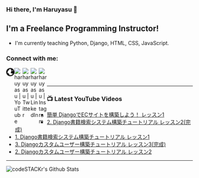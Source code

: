 ### Hi there, I'm Haruyasu 👋

## I'm a Freelance Programming Instructor!
- I'm currently teaching Python, Django, HTML, CSS, JavaScript.

### Connect with me:

[<img align="left" alt="harusoft.net" width="22px" src="https://raw.githubusercontent.com/iconic/open-iconic/master/svg/globe.svg" />][website]
[<img align="left" alt="haruyasu | YouTube" width="22px" src="https://cdn.jsdelivr.net/npm/simple-icons@v3/icons/youtube.svg" />][youtube]
[<img align="left" alt="haruyasu | Twitter" width="22px" src="https://cdn.jsdelivr.net/npm/simple-icons@v3/icons/twitter.svg" />][twitter]
[<img align="left" alt="haruyasu | LinkedIn" width="22px" src="https://cdn.jsdelivr.net/npm/simple-icons@v3/icons/linkedin.svg" />][linkedin]
[<img align="left" alt="haruyasu | Instagram" width="22px" src="https://cdn.jsdelivr.net/npm/simple-icons@v3/icons/instagram.svg" />][instagram]

<br />
<br />

---

### 📺 Latest YouTube Videos
<!-- YOUTUBE:START -->
- [簡単 DjangoでECサイトを構築しよう！ レッスン1](https://www.youtube.com/watch?v=nZAmw2MiHQQ)
- [2. Django書籍検索システム構築チュートリアル レッスン2(完成)](https://www.youtube.com/watch?v=ImeJCcglkGE)
- [1. Django書籍検索システム構築チュートリアル レッスン1](https://www.youtube.com/watch?v=WvGQ8gmXZgM)
- [3. Djangoカスタムユーザー構築チュートリアル レッスン3(完成)](https://www.youtube.com/watch?v=Qv7ZaEfMGzE)
- [2. Djangoカスタムユーザー構築チュートリアル レッスン2](https://www.youtube.com/watch?v=jImqFpVsU_8)
<!-- YOUTUBE:END -->

---

<img align="left" alt="codeSTACKr's Github Stats" src="https://github-readme-stats.vercel.app/api?username=haruyasu&show_icons=true&hide_border=true" />

[website]: https://harusoft.net/
[twitter]: https://twitter.com/hathle
[youtube]: https://www.youtube.com/channel/UCjpXqPZM1UPJoiyNVUTixqQ/
[instagram]: https://www.instagram.com/hathle/
[linkedin]: https://www.linkedin.com/in/haruyasu/
